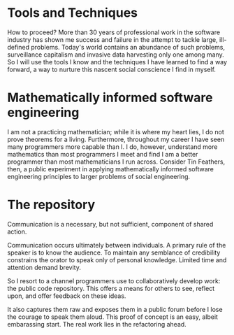 # Tools and Techniques

How to proceed? More than 30 years of professional work in the
software industry has shown me success and failure in the attempt
to tackle large, ill-defined problems. Today's world contains an
abundance of such problems, surveillance capitalism and invasive
data harvesting only one among many. So I will use the tools I
know and the techniques I have learned to find a way forward,
a way to nurture this nascent social conscience I find in myself.


# Mathematically informed software engineering

I am not a practicing mathematician; while it is where my heart lies,
I do not prove theorems for a living. Furthermore, throughout my
career I have seen many programmers more capable than I. I do,
however, understand more mathematics than most programmers I
meet and find I am a better programmer than most mathematicians I
run across. Consider Tin Feathers, then, a public experiment in
applying mathematically informed software engineering principles
to larger problems of social engineering.


# The repository

Communication is a necessary, but not sufficient, component of
shared action.

Communication occurs ultimately between individuals. A primary
rule of the speaker is to know the audience. To maintain any
semblance of credibility constrains the orator to speak only of
personal knowledge. Limited time and attention demand brevity.

So I resort to a channel programmers use to collaboratively develop
work: the public code repository. This offers a means for others
to see, reflect upon, and offer feedback on these ideas.

It also captures them raw and exposes them in a public forum before I lose
the courage to speak them aloud. This proof of concept is an easy, albeit
embarassing start. The real work lies in the refactoring ahead.
